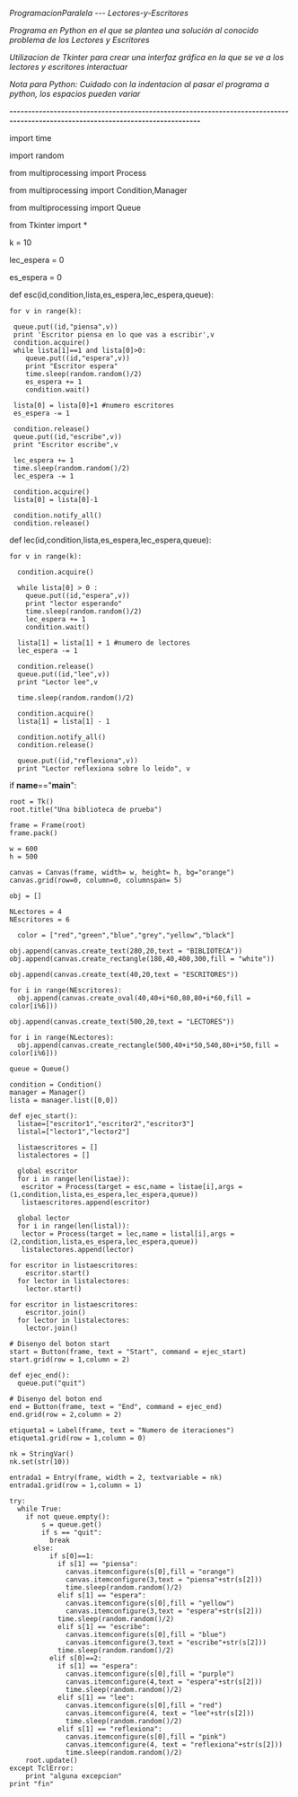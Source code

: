*ProgramacionParalela --- Lectores-y-Escritores*

*Programa en Python en el que se plantea una solución al conocido problema de los Lectores y Escritores*

*Utilizacion de Tkinter para crear una interfaz gráfica en la que se ve a los lectores y escritores interactuar*

*Nota para Python: Cuidado con la indentacion al pasar el programa a python, los espacios pueden variar*

**--------------------------------------------------------------------------------------------------------------------------------**

import time

import random 

from multiprocessing import Process

from multiprocessing import Condition,Manager 

from multiprocessing import Queue

from Tkinter import *

k = 10

lec_espera = 0

es_espera = 0

def esc(id,condition,lista,es_espera,lec_espera,queue):


	for v in range(k):
     
     queue.put((id,"piensa",v))		
     print 'Escritor piensa en lo que vas a escribir',v
     condition.acquire()
     while lista[1]==1 and lista[0]>0:
	    queue.put((id,"espera",v))
	    print "Escritor espera"
	    time.sleep(random.random()/2)
	    es_espera += 1
	    condition.wait()
	    
     lista[0] = lista[0]+1 #numero escritores
     es_espera -= 1
    
     condition.release()	
     queue.put((id,"escribe",v))					
     print "Escritor escribe",v
      
     lec_espera += 1    
     time.sleep(random.random()/2)
     lec_espera -= 1
      
     condition.acquire()
     lista[0] = lista[0]-1
     
     condition.notify_all()
     condition.release() 	 	
     
def lec(id,condition,lista,es_espera,lec_espera,queue):


	for v in range(k):
     
      condition.acquire()
    
      while lista[0] > 0 :
      	queue.put((id,"espera",v))
      	print "lector esperando"
     	time.sleep(random.random()/2)
     	lec_espera += 1
     	condition.wait()
      
      lista[1] = lista[1] + 1 #numero de lectores
      lec_espera -= 1
      
      condition.release()
      queue.put((id,"lee",v))	                 
      print "Lector lee",v 
     
      time.sleep(random.random()/2)
        
      condition.acquire()
      lista[1] = lista[1] - 1
      
      condition.notify_all()
      condition.release()
      
      queue.put((id,"reflexiona",v))	
      print "Lector reflexiona sobre lo leido", v

if __name__=="__main__":
	
	root = Tk()
	root.title("Una biblioteca de prueba")	
	
	frame = Frame(root)
	frame.pack()
	
	w = 600
	h = 500

	canvas = Canvas(frame, width= w, height= h, bg="orange")
	canvas.grid(row=0, column=0, columnspan= 5)
	
	obj = []
	
	NLectores = 4
	NEscritores = 6
  
      color = ["red","green","blue","grey","yellow","black"]
	
	obj.append(canvas.create_text(280,20,text = "BIBLIOTECA"))
	obj.append(canvas.create_rectangle(180,40,400,300,fill = "white"))
	
	obj.append(canvas.create_text(40,20,text = "ESCRITORES"))
	
	for i in range(NEscritores):
	  obj.append(canvas.create_oval(40,40+i*60,80,80+i*60,fill = color[i%6]))

	obj.append(canvas.create_text(500,20,text = "LECTORES"))

	for i in range(NLectores):
	  obj.append(canvas.create_rectangle(500,40+i*50,540,80+i*50,fill = color[i%6])) 	
			
	queue = Queue()

	condition = Condition()
	manager = Manager()
	lista = manager.list([0,0])

	def ejec_start():	
	  listae=["escritor1","escritor2","escritor3"]
	  listal=["lector1","lector2"]
 
	  listaescritores = [] 
	  listalectores = []
 	
	  global escritor
	  for i in range(len(listae)):
	   escritor = Process(target = esc,name = listae[i],args = (1,condition,lista,es_espera,lec_espera,queue))	
	   listaescritores.append(escritor)
	
	  global lector
	  for i in range(len(listal)):
	   lector = Process(target = lec,name = listal[i],args = (2,condition,lista,es_espera,lec_espera,queue))		
	   listalectores.append(lector)                                      
	   
  	for escritor in listaescritores:
	    escritor.start()
	  for lector in listalectores:
	    lector.start() 
	  
    for escritor in listaescritores:
	    escritor.join()
	  for lector in listalectores:
	    lector.join()
	
	# Disenyo del boton start    
	start = Button(frame, text = "Start", command = ejec_start)
	start.grid(row = 1,column = 2)

	def ejec_end():
	  queue.put("quit")

  	# Disenyo del boton end
	end = Button(frame, text = "End", command = ejec_end)
	end.grid(row = 2,column = 2)
	
	etiqueta1 = Label(frame, text = "Numero de iteraciones")
	etiqueta1.grid(row = 1,column = 0)
	
	nk = StringVar()
	nk.set(str(10))
        
	entrada1 = Entry(frame, width = 2, textvariable = nk)
	entrada1.grid(row = 1,column = 1) 
	
	try:
	  while True:
	    if not queue.empty():
		    s = queue.get()
		    if s == "quit":
		      break
	      else:
		      if s[0]==1:
		        if s[1] == "piensa":
		          canvas.itemconfigure(s[0],fill = "orange")
		          canvas.itemconfigure(3,text = "piensa"+str(s[2]))
		          time.sleep(random.random()/2)	
		        elif s[1] == "espera":
    		      canvas.itemconfigure(s[0],fill = "yellow")
		          canvas.itemconfigure(3,text = "espera"+str(s[2]))
	            time.sleep(random.random()/2)
		        elif s[1] == "escribe":
		          canvas.itemconfigure(s[0],fill = "blue")
		          canvas.itemconfigure(3,text = "escribe"+str(s[2]))
	            time.sleep(random.random()/2)	
		      elif s[0]==2:
		        if s[1] == "espera":
		          canvas.itemconfigure(s[0],fill = "purple")
		          canvas.itemconfigure(4,text = "espera"+str(s[2]))
		          time.sleep(random.random()/2)	 
		        elif s[1] == "lee":
		          canvas.itemconfigure(s[0],fill = "red")
		          canvas.itemconfigure(4, text = "lee"+str(s[2]))
		          time.sleep(random.random()/2)				
		        elif s[1] == "reflexiona":	
		          canvas.itemconfigure(s[0],fill = "pink")
		          canvas.itemconfigure(4, text = "reflexiona"+str(s[2]))
		          time.sleep(random.random()/2)
	    root.update()
	except TclError:
		print "alguna excepcion"
	print "fin"

